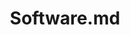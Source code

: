 ---
layout: post
title: Software.md
categories: [软件]
description: 
keywords: Software.md
mermaid: false
sequence: false
flow: false
mathjax: false
mindmap: false
mindmap2: false
---
